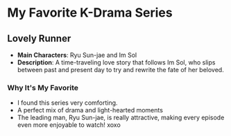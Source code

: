 # My Favorite K-Drama Series
## Lovely Runner

- **Main Characters**: Ryu Sun-jae and Im Sol
- **Description**: A time-traveling love story that follows Im Sol, who slips between past and present day to try and rewrite the fate of her beloved.

### Why It's My Favorite
- I found this series very comforting.
- A perfect mix of drama and light-hearted moments
- The leading man, Ryu Sun-jae, is really attractive, making every episode even more enjoyable to watch! xoxo
